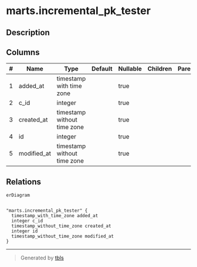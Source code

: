 # marts.incremental_pk_tester

## Description

## Columns

| # | Name        | Type                        | Default | Nullable | Children | Parents | Comment |
| - | ----------- | --------------------------- | ------- | -------- | -------- | ------- | ------- |
| 1 | added_at    | timestamp with time zone    |         | true     |          |         |         |
| 2 | c_id        | integer                     |         | true     |          |         |         |
| 3 | created_at  | timestamp without time zone |         | true     |          |         |         |
| 4 | id          | integer                     |         | true     |          |         |         |
| 5 | modified_at | timestamp without time zone |         | true     |          |         |         |

## Relations

```mermaid
erDiagram


"marts.incremental_pk_tester" {
  timestamp_with_time_zone added_at
  integer c_id
  timestamp_without_time_zone created_at
  integer id
  timestamp_without_time_zone modified_at
}
```

---

> Generated by [tbls](https://github.com/k1LoW/tbls)
